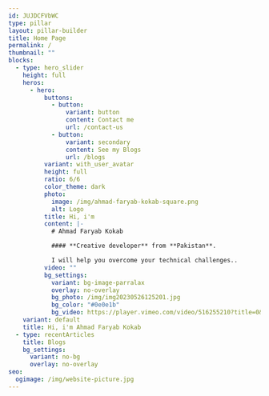 ```yaml
---
id: JUJDCFVbWC
type: pillar
layout: pillar-builder
title: Home Page
permalink: /
thumbnail: ""
blocks:
  - type: hero_slider
    height: full
    heros:
      - hero:
          buttons:
            - button:
                variant: button
                content: Contact me
                url: /contact-us
            - button:
                variant: secondary
                content: See my Blogs
                url: /blogs
          variant: with_user_avatar
          height: full
          ratio: 6/6
          color_theme: dark
          photo:
            image: /img/ahmad-faryab-kokab-square.png
            alt: Logo
          title: Hi, i'm
          content: |-
            # Ahmad Faryab Kokab 

            #### **Creative developer** from **Pakistan**. 

            I will help you overcome your technical challenges..
          video: ""
          bg_settings:
            variant: bg-image-parralax
            overlay: no-overlay
            bg_photo: /img/img20230526125201.jpg
            bg_color: "#0e0e1b"
            bg_video: https://player.vimeo.com/video/516255210?title=0&portrait=0&byline=0&autoplay=1&muted=true&controls=0&loop=1
    variant: default
    title: Hi, i'm Ahmad Faryab Kokab
  - type: recentArticles
    title: Blogs
    bg_settings:
      variant: no-bg
      overlay: no-overlay
seo:
  ogimage: /img/website-picture.jpg
---
```

